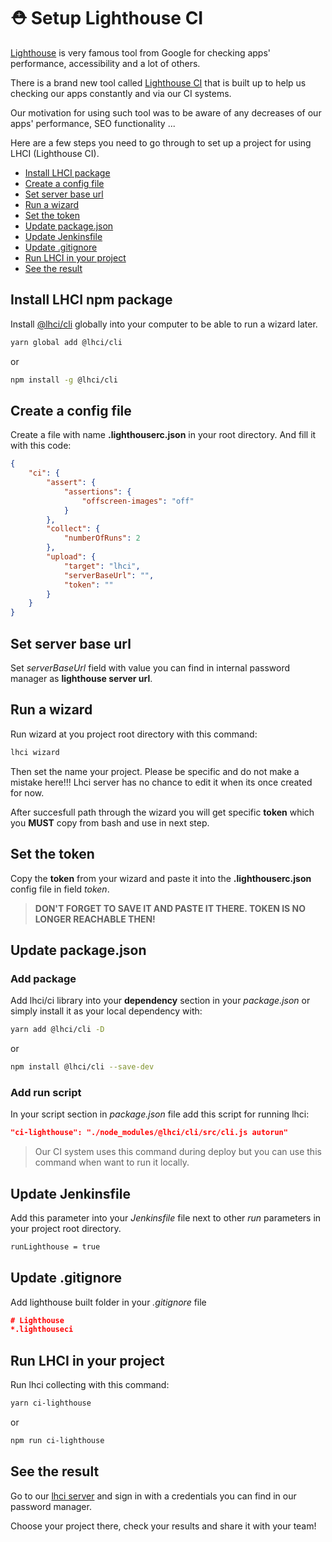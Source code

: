 # ⛑ Setup Lighthouse CI

[Lighthouse](https://developers.google.com/web/tools/lighthouse) is very famous tool from Google for checking apps' performance, accessibility and a lot of others.

There is a brand new tool called [Lighthouse CI](https://github.com/GoogleChrome/lighthouse-ci) that is built up to help us checking our apps constantly and via our CI systems.

Our motivation for using such tool was to be aware of any decreases of our apps' performance, SEO functionality ...

Here are a few steps you need to go through to set up a project for using LHCI (Lighthouse CI).

* [Install LHCI package](#install-lhci-npm-package)
* [Create a config file](#create-a-config-file)
* [Set server base url](#set-server-base-url)
* [Run a wizard](#run-a-wizard)
* [Set the token](#set-the-token)
* [Update package.json](#update-package.json)
* [Update Jenkinsfile](#update-jenkinsfile)
* [Update .gitignore](#update-.gitignore)
* [Run LHCI in your project](#run-lhci-in-your-project)
* [See the result](#see-the-result)

## Install LHCI npm package
Install [@lhci/cli](https://www.npmjs.com/package/@lhci/cli) globally into your computer to be able to run a wizard later.

```bash
yarn global add @lhci/cli
```

or

```bash
npm install -g @lhci/cli
```

## Create a config file
Create a file with name **.lighthouserc.json** in your root directory. And fill it with this code:

```json
{
    "ci": {
        "assert": {
            "assertions": {
                "offscreen-images": "off"
            }
        },
        "collect": {
            "numberOfRuns": 2
        },
        "upload": {
            "target": "lhci",
            "serverBaseUrl": "",
            "token": ""
        }
    }
}
```

## Set server base url
Set *serverBaseUrl* field with value you can find in internal password manager as **lighthouse server url**.

## Run a wizard
Run wizard at you project root directory with this command:

```bash
lhci wizard
```

Then set the name your project. Please be specific and do not make a mistake here!!! Lhci server has no chance to edit it when its once created for now.

After succesfull path through the wizard you will get specific **token** which you **MUST** copy from bash and use in next step.

## Set the token
Copy the **token** from your wizard and paste it into the **.lighthouserc.json** config file in field *token*. 

> **DON'T FORGET TO SAVE IT AND PASTE IT THERE. TOKEN IS NO LONGER REACHABLE THEN!**

## Update package.json
### Add package
Add lhci/ci library into your **dependency** section in your *package.json* or simply install it as your local dependency with:

```bash
yarn add @lhci/cli -D
```

or

```bash
npm install @lhci/cli --save-dev
```

### Add run script
In your script section in *package.json* file add this script for running lhci:

```json
"ci-lighthouse": "./node_modules/@lhci/cli/src/cli.js autorun"
```

> Our CI system uses this command during deploy but you can use this command when want to run it locally.


## Update Jenkinsfile
Add this parameter into your *Jenkinsfile* file next to other *run* parameters in your project root directory.
```bash
runLighthouse = true
```

## Update .gitignore
Add lighthouse built folder in your *.gitignore* file
```json
# Lighthouse
*.lighthouseci
```

## Run LHCI in your project
Run lhci collecting with this command:

```bash
yarn ci-lighthouse
```

or

```bash
npm run ci-lighthouse
```

## See the result
Go to our [lhci server](https://lhci.ack.ee/) and sign in with a credentials you can find in our password manager.

Choose your project there, check your results and share it with your team!
